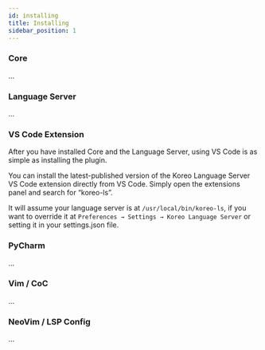 ```yaml
---
id: installing
title: Installing
sidebar_position: 1
---
```

### Core

...


### Language Server

...


### VS Code Extension

After you have installed Core and the Language Server, using VS Code is as simple as installing the plugin.

You can install the latest-published version of the Koreo Language Server VS Code extension directly from VS Code. Simply open the extensions panel and search for “koreo-ls”.

It will assume your language server is at `/usr/local/bin/koreo-ls`, if you want to override it at `Preferences → Settings → Koreo Language Server` or setting it in your settings.json file.


### PyCharm

...

### Vim / CoC

...

### NeoVim / LSP Config

...
